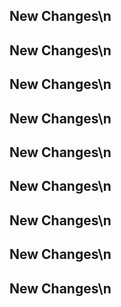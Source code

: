## New Changes\n
## New Changes\n
## New Changes\n
## New Changes\n
## New Changes\n
## New Changes\n
## New Changes\n
## New Changes\n
## New Changes\n
